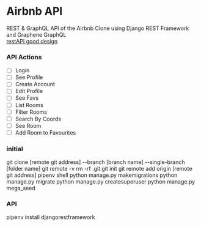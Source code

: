 # Airbnb API

REST & GraphQL API of the Airbnb Clone using Django REST Framework and Graphene GraphQL   
[restAPI good design](https://www.swipe.to/4287nc?p=Z4h7dGZHX)

### API Actions

- [ ] Login
- [ ] See Profile
- [ ] Create Account
- [ ] Edit Profile
- [ ] See Favs
- [ ] List Rooms
- [ ] Filter Rooms
- [ ] Search By Coords
- [ ] See Room
- [ ] Add Room to Favourites

### initial

git clone [remote git address] --branch [branch name] --single-branch [folder name]
git remote -v
rm -rf .git
git init
git remote add origin [remote git address]
pipenv shell
python manage.py makemigrations
python manage.py migrate
python manage.py createsuperuser
python manage.py mega_seed

### API
pipenv install djangorestframework
